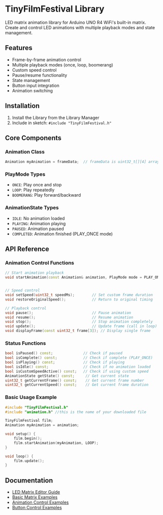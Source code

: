 # TinyFilmFestival Library

LED matrix animation library for Arduino UNO R4 WiFi's built-in matrix. Create and control LED animations with multiple playback modes and state management.

## Features
- Frame-by-frame animation control
- Multiple playback modes (once, loop, boomerang)
- Custom speed control
- Pause/resume functionality
- State management
- Button input integration
- Animation switching

## Installation
1. Install the Library from the Library Manager
2. Include in sketch: `#include "TinyFilmFestival.h"`

## Core Components

### Animation Class
```cpp
Animation myAnimation = frameData;  // frameData is uint32_t[][4] array

```

### PlayMode Types
- `ONCE`: Play once and stop
- `LOOP`: Play repeatedly  
- `BOOMERANG`: Play forward/backward



### AnimationState Types
- `IDLE`: No animation loaded
- `PLAYING`: Animation playing
- `PAUSED`: Animation paused
- `COMPLETED`: Animation finished (PLAY_ONCE mode)

## API Reference

### Animation Control Functions
```cpp
// Start animation playback
void startAnimation(const Animation& animation, PlayMode mode = PLAY_ONCE);


// Speed control
void setSpeed(uint32_t speedMs);        // Set custom frame duration
void restoreOriginalSpeed();            // Return to original timing

// Playback control
void pause();                           // Pause animation
void resume();                          // Resume animation
void stop();                            // Stop animation completely
void update();                          // Update frame (call in loop)
void displayFrame(const uint32_t frame[3]); // Display single frame
```

### Status Functions
```cpp
bool isPaused() const;              // Check if paused
bool isComplete() const;            // Check if complete (PLAY_ONCE)
bool isPlaying() const;             // Check if playing
bool isIdle() const;                // Check if no animation loaded
bool isCustomSpeedActive() const;   // Check if using custom speed
AnimationState getState() const;     // Get current state
uint32_t getCurrentFrame() const;    // Get current frame number
uint32_t getCurrentSpeed() const;    // Get current frame duration
```

### Basic Usage Example
```cpp
#include "TinyFilmFestival.h"
#include "animation.h" //this is the name of your downloaded file

TinyFilmFestival film;
Animation myAnimation = animation;

void setup() {
    film.begin();
    film.startAnimation(myAnimation, LOOP);
}

void loop() {
    film.update();
}
```

## Documentation
- [LED Matrix Editor Guide](editor-guide.md)
- [Basic Matrix Examples](basic-matrix.md)
- [Animation Control Examples](animation-control.md) 
- [Button Control Examples](button-control.md)
